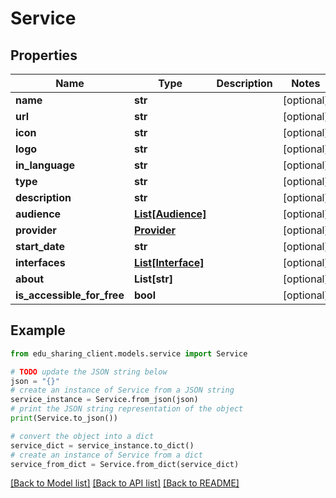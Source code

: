 # Service


## Properties

Name | Type | Description | Notes
------------ | ------------- | ------------- | -------------
**name** | **str** |  | [optional] 
**url** | **str** |  | [optional] 
**icon** | **str** |  | [optional] 
**logo** | **str** |  | [optional] 
**in_language** | **str** |  | [optional] 
**type** | **str** |  | [optional] 
**description** | **str** |  | [optional] 
**audience** | [**List[Audience]**](Audience.md) |  | [optional] 
**provider** | [**Provider**](Provider.md) |  | [optional] 
**start_date** | **str** |  | [optional] 
**interfaces** | [**List[Interface]**](Interface.md) |  | [optional] 
**about** | **List[str]** |  | [optional] 
**is_accessible_for_free** | **bool** |  | [optional] 

## Example

```python
from edu_sharing_client.models.service import Service

# TODO update the JSON string below
json = "{}"
# create an instance of Service from a JSON string
service_instance = Service.from_json(json)
# print the JSON string representation of the object
print(Service.to_json())

# convert the object into a dict
service_dict = service_instance.to_dict()
# create an instance of Service from a dict
service_from_dict = Service.from_dict(service_dict)
```
[[Back to Model list]](../README.md#documentation-for-models) [[Back to API list]](../README.md#documentation-for-api-endpoints) [[Back to README]](../README.md)



